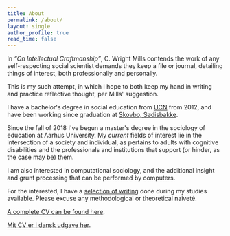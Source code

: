 ```yaml
---
title: About
permalink: /about/
layout: single
author_profile: true
read_time: false
---
```


In *“On Intellectual Craftmanship”*, C. Wright Mills contends the work of any
self-respecting social scientist demands they keep a file or journal, detailing
things of interest, both professionally and personally.

This is my such attempt, in which I hope to both keep my hand in writing and practice
reflective thought, per Mills' suggestion.

I have a bachelor's degree in social education from [UCN][ucn] from 2012, and have been working since graduation at [Skovbo, Sødisbakke][skovbo].

Since the fall of 2018 I've begun a master's degree in the sociology of education at Aarhus University. My *current* fields of interest lie in the intersection of a society and individual, as pertains to adults with cognitive disabilities and the professionals and institutions that support (or hinder, as the case may be) them.

I am also interested in computational sociology, and the additional insight and grunt processing that can be performed by computers.

For the interested, I have a [selection of writing](/projects/) done during my studies available.
Please excuse any methodological or theoretical naiveté.

[A complete CV can be found here](/cv-en/).

[Mit CV er i dansk udgave her](/cv-da/).

[ucn]: https://www.ucn.dk/uddannelser/p%C3%A6dagog
[skovbo]: http://www.sodisbakke.rn.dk/fagprofessionelle/doegntilbud/skovbo
